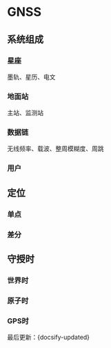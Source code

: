 # GNSS

## 系统组成
### 星座
墨轨、星历、电文

### 地面站
主站、监测站

### 数据链
无线频率、载波、整周模糊度、周跳

### 用户


## 定位
### 单点

### 差分


## 守授时
### 世界时

### 原子时

### GPS时


最后更新：{docsify-updated}
